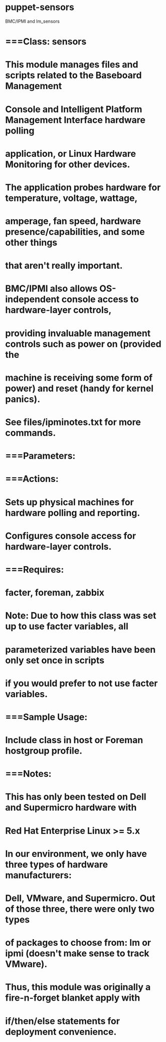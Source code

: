 puppet-sensors
==============

BMC/IPMI and lm_sensors

# ===Class: sensors
#
# This module manages files and scripts related to the Baseboard Management 
# Console and Intelligent Platform Management Interface hardware polling
# application, or Linux Hardware Monitoring for other devices. 
#
# The application probes hardware for temperature, voltage, wattage, 
# amperage, fan speed, hardware presence/capabilities, and some other things
# that aren't really important.
# 
# BMC/IPMI also allows OS-independent console access to hardware-layer controls,
# providing invaluable management controls such as power on (provided the 
# machine is receiving some form of power) and reset (handy for kernel panics).
# 
# See files/ipminotes.txt for more commands.
# 
# ===Parameters: 
# 
# ===Actions:
# 
# Sets up physical machines for hardware polling and reporting.
# Configures console access for hardware-layer controls.
#
# ===Requires:
# 
# facter, foreman, zabbix 
# Note: Due to how this class was set up to use facter variables, all 
#       parameterized variables have been only set once in scripts
#       if you would prefer to not use facter variables.
#
# ===Sample Usage:
#
# Include class in host or Foreman hostgroup profile.
#
# ===Notes:
#
# This has only been tested on Dell and Supermicro hardware with 
# Red Hat Enterprise Linux >= 5.x
#
# In our environment, we only have three types of hardware manufacturers:
# Dell, VMware, and Supermicro. Out of those three, there were only two types
# of packages to choose from: lm or ipmi (doesn't make sense to track VMware). 
#
# Thus, this module was originally a fire-n-forget blanket apply with
# if/then/else statements for deployment convenience. 
#
